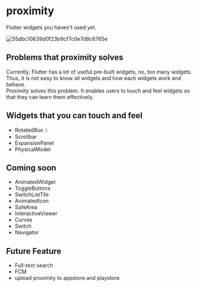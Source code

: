 


# proximity

Flutter widgets you haven't used yet.  
  
  
![55dbc10639d0f23b9cf7c0e7d8c6765e](https://user-images.githubusercontent.com/28733986/116259353-b05e8800-a7b0-11eb-8a50-a1cb05ebcb39.gif)

## Problems that proximity solves
Currently, Flutter has a lot of useful pre-built widgets, no, too many widgets.  
Thus, it is not easy to know all widgets and how each widgets work and behave.  
Proximity solves this problem. It enables users to touch and feel widgets so that they can learn them effectively.



## Widgets that you can touch and feel
- RotatedBox ✨
- Scrollbar
- ExpansionPanel
- PhysicalModel

## Coming soon
- AnimatedWidget
- ToggleButtons
- SwitchListTile
- AnimatedIcon
- SafeArea
- InteractiveViewer
- Curves
- Switch
- Navigator

## Future Feature
- Full-text search
- FCM
- upload proximity to appstore and playstore
